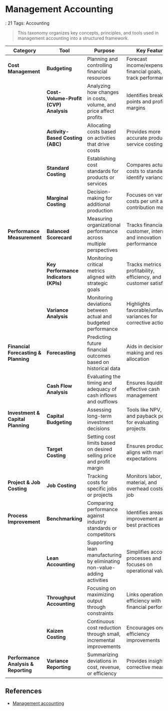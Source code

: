 # Management Accounting

: 21
Tags: Accounting

> This taxonomy organizes key concepts, principles, and tools used in management accounting into a structured framework.
> 

| **Category** | **Tool** | **Purpose** | **Key Features** |
| --- | --- | --- | --- |
| **Cost Management** | **Budgeting** | Planning and controlling financial resources | Forecast income/expenses, set financial goals, and track performance |
|  | **Cost-Volume-Profit (CVP) Analysis** | Analyzing how changes in costs, volume, and price affect profits | Identifies break-even points and profit margins |
|  | **Activity-Based Costing (ABC)** | Allocating costs based on activities that drive costs | Provides more accurate product or service costing |
|  | **Standard Costing** | Establishing cost standards for products or services | Compares actual costs to standards to identify variances |
|  | **Marginal Costing** | Decision-making for additional production | Focuses on variable costs per unit and contribution margin |
| **Performance Measurement** | **Balanced Scorecard** | Measuring organizational performance across multiple perspectives | Tracks financial, customer, internal, and innovation performance |
|  | **Key Performance Indicators (KPIs)** | Monitoring critical metrics aligned with strategic goals | Tracks metrics like profitability, efficiency, and customer satisfaction |
|  | **Variance Analysis** | Monitoring deviations between actual and budgeted performance | Highlights favorable/unfavorable variances for corrective actions |
| **Financial Forecasting & Planning** | **Forecasting** | Predicting future financial outcomes based on historical data | Aids in decision-making and resource allocation |
|  | **Cash Flow Analysis** | Evaluating the timing and adequacy of cash inflows and outflows | Ensures liquidity and effective cash management |
| **Investment & Capital Planning** | **Capital Budgeting** | Assessing long-term investment decisions | Tools like NPV, IRR, and payback period for evaluating projects |
|  | **Target Costing** | Setting cost limits based on desired selling price and profit margin | Ensures product cost aligns with market expectations |
| **Project & Job Costing** | **Job Costing** | Tracking costs for specific jobs or projects | Monitors labor, material, and overhead costs per job |
| **Process Improvement** | **Benchmarking** | Comparing performance against industry standards or competitors | Identifies areas for improvement and best practices |
|  | **Lean Accounting** | Supporting lean manufacturing by eliminating non-value-adding activities | Simplifies accounting processes and focuses on operational value |
|  | **Throughput Accounting** | Focusing on maximizing output through constraints | Links operational efficiency with financial performance |
|  | **Kaizen Costing** | Continuous cost reduction through small, incremental improvements | Encourages ongoing efficiency improvements |
| **Performance Analysis & Reporting** | **Variance Reporting** | Summarizing deviations in cost, revenue, or efficiency | Provides insights for corrective measures |

## References

- [Management accounting](https://en.wikipedia.org/wiki/Management_accounting)